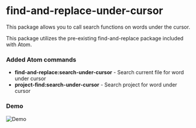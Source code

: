 # find-and-replace-under-cursor

This package allows you to call search functions on words under the cursor.

This package utilizes the pre-existing find-and-replace package included with
Atom.

### Added Atom commands
* <B>find-and-replace:search-under-cursor</B> - Search current file for word under cursor
* <B>project-find:search-under-cursor</B> - Search project for word under cursor

### Demo

![Demo](https://raw.github.com/mertzt89/find-and-replace-under-cursor/master/preview.gif)
